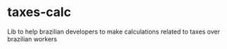 # taxes-calc
Lib to help brazilian developers to make calculations related to taxes over brazilian workers
